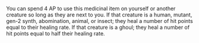 You can spend 4 AP to use this medicinal item on yourself or another creature so long as they are next to you. If that creature is a human, mutant, gen-2 synth, abomination, animal, or insect; they heal a number of hit points equal to their healing rate. If that creature is a ghoul; they heal a number of hit points equal to half their healing rate.
